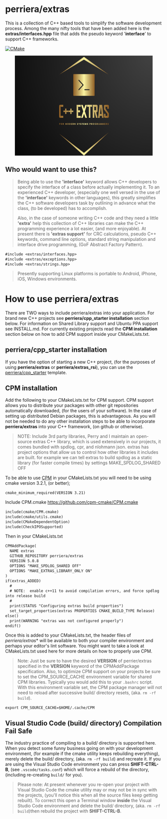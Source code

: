 #   perriera/extras
This is a collection of C++ based tools to simplify the software development process. Among the many nifty tools that have been added here is the **extras/interfaces.hpp** file that adds the pseudo keyword '**interface**' to support C++ frameworks.</br> 

[![CMake](https://github.com/mattcoding4days/extras/actions/workflows/cmake.yml/badge.svg?branch=dev)](https://github.com/mattcoding4days/extras/actions/workflows/cmake.yml)

<div align="center">
  <img width="442" height="320" src="assets/extras.png">
  <br>
</div>

## Who would want to use this?
> 
> Being able to use the **'interface'** keyword allows C++ developers to specify the interface of a class before actually implementing it. To an experienced C++ developer, (especially one well versed in the use of the **'interface'** keywords in other languages), this greatly simplifies the C++ software developers task by outlining in advance what the class, (to be developed) has to accomplish.
>
> Also, in the case of someone writing C++ code and they need a little **'extra'** help this collection of C++ libraries can make the C++ programming experience a lot easier, (and more enjoyable). At present there is **'extras support'** for  CRC calculations, pseudo C++ keywords, command line options, standard string manipulation and interface drive programming, (GoF Abstract Factory Pattern).
>

	#include <extras/interfaces.hpp>
	#include <extras/exceptions.hpp>
	#include <extras/strings.hpp>
	
>
> Presently supporting Linux platforms is portable to Android, iPhone, iOS, Windows environments.
>
# How to use perriera/extras
There are TWO ways to include perriera/extras into your application. For brand new C++ projects see **perriera/cpp_starter installation** section below. For information on Shared Library support and Ubuntu PPA support see INSTALL.md. For currently existing projects read the **CPM installation** section below on how to add CPM support inside your CMakeLists.txt. 

## perriera/cpp_starter installation
If you have the option of starting a new C++ project, (for the purposes of using **perriera/extras** or **perriera/extras_rsi**), you can use the [perriera/cpp_starter](https://github.com/perriera/cpp_starter) template. 

## CPM installation
Add the following to your CMakeLists.txt for CPM support. CPM support allows you to distribute your packages with other git repositories automatically downloaded, (for the users of your software). In the case of setting up distributed Debian packages, this is advantageous. As you will not be needed to do any other installation steps to be able to incorporate **perriera/extras** into your C++ framework, (on github or otherwise). 

> NOTE: Include 3rd party libraries, Perry and I maintain an open-source extras C++ library, which
	is used extensively in our projects, it comes bundled with spdlog, cpr, and nlohmann json. extras has
	project options that allow us to control how other libraries it includes are built. for example we
	can tell extras to build spdlog as a static library (for faster compile times) by settings
	MAKE_SPDLOG_SHARED OFF
	
To be able to use [CPM](https://github.com/cpm-cmake/CPM.cmake) in your CMakeLists.txt you will need to be using cmake version 3.2.1, (or better); 

	cmake_minimum_required(VERSION 3.21)

Include CPM.cmake https://github.com/cpm-cmake/CPM.cmake

	include(cmake/CPM.cmake)
	include(cmake/utils.cmake)
	include(CMakeDependentOption)
	include(CheckIPOSupported)

Then in your CMakeLists.txt

	CPMAddPackage(
	  NAME extras
	  GITHUB_REPOSITORY perriera/extras
	  VERSION 5.0.8
	  OPTIONS "MAKE_SPDLOG_SHARED OFF"
	  OPTIONS "MAKE_EXTRAS_LIBRARY_ONLY ON"
	)
	if(extras_ADDED)
	  #
	  # NOTE:  enable c++11 to avoid compilation errors, and force spdlog into release build
	  #
	  print(STATUS "Configuring extras build properties")
	  set_target_properties(extras PROPERTIES CMAKE_BUILD_TYPE Release)
	else()
	  print(WARNING "extras was not configured properly")
	endif()

Once this is added to your CMakeLists.txt, the header files of *perriera/extras** will be available to both your compiler environment and perhaps your editor's lint software. You might want to take a look at CMakeLists.txt used here for more details on how to properly use CPM. 

> Note: Just be sure to have the desired **VERSION** of perrier/extras specified in the **VERSION** keyword of the CPMAddPackage specification. Also, to optimize CPM support on your projects be sure to set the CPM_SOURCE_CACHE environment variable for shared CPM libraries. Typically you would add this to your `.bashrc` script. With this environment variable set, the CPM package manager will not need to reload after successive build/ directory resets, (aka. `rm -rf build`). 

	export CPM_SOURCE_CACHE=$HOME/.cache/CPM

## Visual Studio Code (build/ directory) Compilation Fail Safe
The industry practice of compiling to a build/ directory is supported here. When you detect some funny business going on with your development environment, (for example if the cmake utility keeps rebuilding everything), merely delete the build/ directory, (aka. `rm -rf build`) and recreate it. If you are using the Visual Studio Code environment you can press **SHIFT-CTRL-B**, (see `.vscode/tasks.conf`) which will force a rebuild of the directory, (including re-creating `build/` for you).

> Please note: At present whenever you re-open your project with Visual Studio Code the cmake utility may or may not be in sync with the projects, (you'll notice this when all the source files keep getting rebuilt). To correct this open a Terminal window **inside** the Visual Studio Code environment and delete the build/ directory, (aka. `rm -rf build`)then rebuild the project with **SHIFT-CTRL-B**.